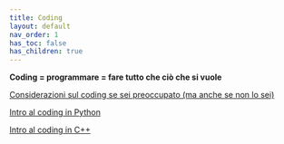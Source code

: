 ```yaml
---
title: Coding
layout: default
nav_order: 1
has_toc: false
has_children: true
---
```


**Coding = programmare = fare tutto che ciò che si vuole**


[Considerazioni sul coding se sei preoccupato (ma anche se non lo sei)](1-coding-difficile)

[Intro al coding in Python](cpp/)

[Intro al coding in C++](py/)